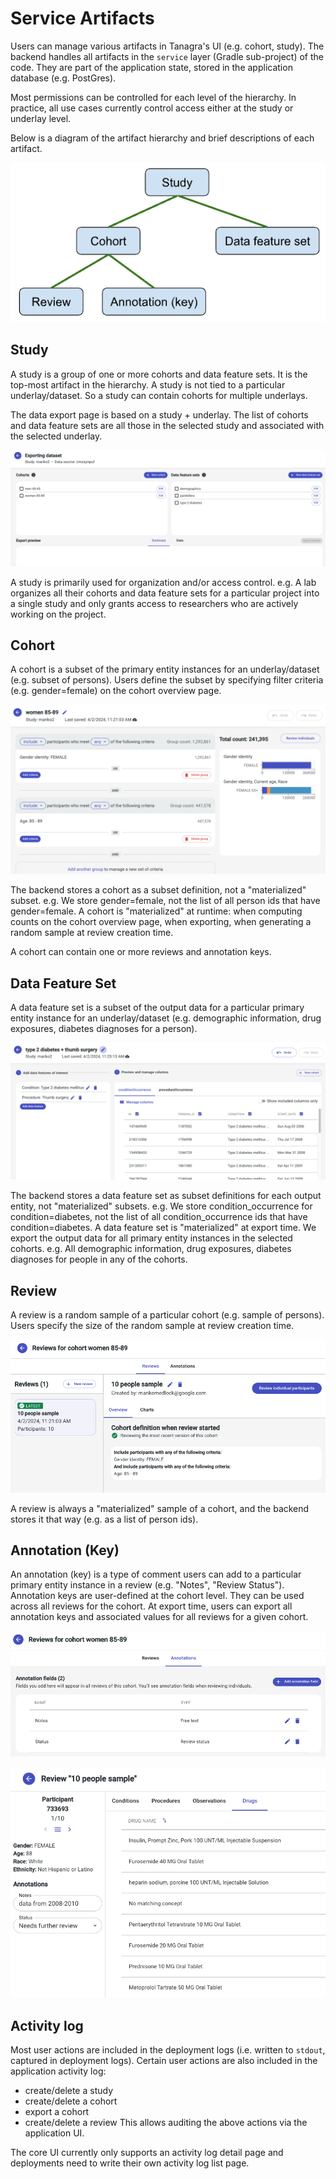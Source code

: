 # Service Artifacts

Users can manage various artifacts in Tanagra's UI (e.g. cohort, study).
The backend handles all artifacts in the `service` layer (Gradle sub-project) of the code.
They are part of the application state, stored in the application database (e.g. PostGres).

Most permissions can be controlled for each level of the hierarchy.
In practice, all use cases currently control access either at the study or underlay level.

Below is a diagram of the artifact hierarchy and brief descriptions of each artifact.

![Artifact hierarchy](./images/artifact_hierarchy.png "Artifact Hierarchy")

## Study
A study is a group of one or more cohorts and data feature sets. It is the top-most artifact in the hierarchy.
A study is not tied to a particular underlay/dataset. So a study can contain cohorts for multiple underlays.

The data export page is based on a study + underlay. The list of cohorts and data feature sets are all
those in the selected study and associated with the selected underlay.

![Data export page screenshot](./images/data_export_page_screenshot.png "Data Export Page")

A study is primarily used for organization and/or access control. e.g. A lab organizes all their cohorts and
data feature sets for a particular project into a single study and only grants access to researchers who are
actively working on the project.

## Cohort
A cohort is a subset of the primary entity instances for an underlay/dataset (e.g. subset of persons).
Users define the subset by specifying filter criteria (e.g. gender=female) on the cohort overview page.

![Cohort overview page screenshot](./images/cohort_overview_page_screenshot.png "Cohort Overview Page")

The backend stores a cohort as a subset definition, not a "materialized" subset.
e.g. We store gender=female, not the list of all person ids that have gender=female.
A cohort is "materialized" at runtime: when computing counts on the cohort overview page, when exporting, 
when generating a random sample at review creation time.

A cohort can contain one or more reviews and annotation keys.

## Data Feature Set
A data feature set is a subset of the output data for a particular primary entity instance for an underlay/dataset
(e.g. demographic information, drug exposures, diabetes diagnoses for a person).

![Data feature set overview page screenshot](./images/data_feature_set_overview_page_screenshot.png "Data Feature Set Overview Page")

The backend stores a data feature set as subset definitions for each output entity, not "materialized" subsets.
e.g. We store condition_occurrence for condition=diabetes, not the list of all condition_occurrence ids that have
condition=diabetes.
A data feature set is "materialized" at export time. We export the output data for all primary entity instances in the
selected cohorts. e.g. All demographic information, drug exposures, diabetes diagnoses for people in any of the cohorts.

## Review
A review is a random sample of a particular cohort (e.g. sample of persons).
Users specify the size of the random sample at review creation time.

![Reviews overview page screenshot](./images/reviews_overview_page_screenshot.png "Reviews Overview Page")

A review is always a "materialized" sample of a cohort, and the backend stores it that way (e.g. as a list of person ids).

## Annotation (Key)
An annotation (key) is a type of comment users can add to a particular primary entity instance in a review
(e.g. "Notes", "Review Status"). Annotation keys are user-defined at the cohort level. They can be used across all 
reviews for the cohort. At export time, users can export all annotation keys and associated values for all reviews
for a given cohort.

![Annotations overview page screenshot](./images/annotations_overview_page_screenshot.png "Annotations Overview Page")

![Annotation value screenshot](./images/annotation_values_screenshot.png "Annotation Value")

## Activity log
Most user actions are included in the deployment logs (i.e. written to `stdout`, captured in deployment logs).
Certain user actions are also included in the application activity log:
- create/delete a study
- create/delete a cohort
- export a cohort
- create/delete a review
This allows auditing the above actions via the application UI.

The core UI currently only supports an activity log detail page and deployments need to write their own activity
log list page.
